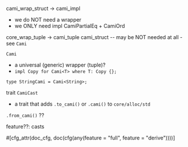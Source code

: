cami_wrap_struct -> 
cami_impl
- we do NOT need a wrapper
- we ONLY need impl CamiPartialEq + CamiOrd

core_wrap_tuple ->
cami_tuple
cami_struct
-- may be NOT needed at all - see `Cami`

`Cami`
- a universal (generic) wrapper (tuple)?
- `impl Copy for Cami<T> where T: Copy {};`

`type StringCami = Cami<String>;`

trait `CamiCast`
- a trait that adds `.to_cami()` or `.cami()` to `core/alloc/std`

`.from_cami()` ??


feature??: casts

#[cfg_attr(doc_cfg, doc(cfg(any(feature = "full", feature = "derive"))))]
